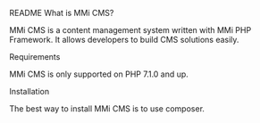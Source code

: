 README
What is MMi CMS?

MMi CMS is a content management system written with MMi PHP Framework. It allows developers to build CMS solutions easily.

Requirements

MMi CMS is only supported on PHP 7.1.0 and up.

Installation

The best way to install MMi CMS is to use composer.
